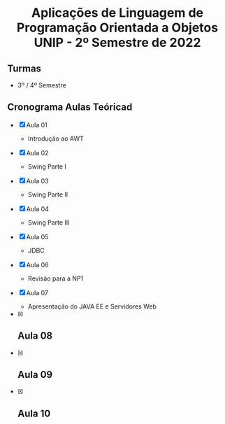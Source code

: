 <h1 align="center">
    Aplicações de Linguagem de Programação Orientada a Objetos UNIP - 2º Semestre de 2022
</h1>


## Turmas
- 3º / 4º Semestre

## Cronograma Aulas Teóricad

- [x]  Aula 01
    - Introdução ao AWT
- [x]  Aula 02
    - Swing Parte I
- [x]  Aula 03
    - Swing Parte II
- [x]  Aula 04
    - Swing Parte III
- [x]  Aula 05 
    - JDBC
- [x]  Aula 06
    - Revisão para a NP1
- [x] Aula 07
    - Apresentação do JAVA EE e Servidores Web
- [x]  Aula 08
    - 
- [x]  Aula 09
    - 
- [x]  Aula 10
    - 
    
